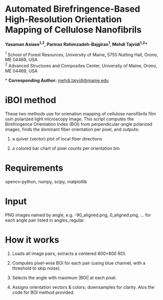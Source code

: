 
# Automated Birefringence-Based High-Resolution Orientation Mapping of Cellulose Nanofibrils

**Yasaman Asiaee<sup>1,2</sup>, Parinaz Rahimzadeh-Bajgiran<sup>1</sup>, Mehdi Tajvidi<sup>1,2</sup>\***  

<sup>1</sup> School of Forest Resources, University of Maine, 5755 Nutting Hall, Orono, ME 04469, USA  
<sup>2</sup> Advanced Structures and Composites Center, University of Maine, Orono, ME 04469, USA  

\* **Corresponding Author:** [mehdi.tajvidi@maine.edu](mailto:mehdi.tajvidi@maine.edu)








# iBOI method 
These  two methods use  for orienation mapping of cellulose  nanofibrils  film usin polarized light microscopy  image.
This script computes the Birefringence Orientation Index (BOI) from perpendicular-angle polarized images, finds the dominant fiber orientation per pixel, and outputs:

  1. a quiver (vector) plot of local fiber directions

  2. a colored bar chart of pixel counts per orientation bin

# Requirements

opencv-python, numpy, scipy, matplotlib

# Input

PNG images named by angle, e.g. -90_aligned.png, 0_aligned.png, … for each angle pair listed in angles_regular.

# How it works

  1. Loads all image pairs, extracts a centered 800×800 ROI.

  2. Computes pixel-wise BOI for each pair (using blue channel, with a threshold to skip noise).

  3. Selects the angle with maximum |BOI| at each pixel.

  4. Assigns orientation vectors & colors; downsamples for clarity.
Alos the code for BOI method provided.
